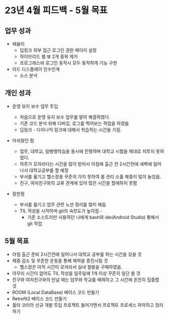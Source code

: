 # 23년 4월 피드백 - 5월 목표

## 업무 성과

- 애슐리
    - 딥링크 외부 접근 로그인 권한 페이지 설정
    - 하이브리드 웹 뷰 2개 중복 제거
    - 프로그래스바 로그인 동작시 모두 동작하게 기능 구현
- 라드 디스플레이 인수인계
    - 소스 분석

## **개인 성과**

- 운영 유지 보수 업무 투입
    - 처음으로 운영 유지 보수 업무를 맡아 해결하였다.
    - 기존 코드 분석 위해 디버깅, 로그를 찍어보는 작업을 하였음
    - 딥링크 - 다이나믹 링크에 대해서 학습하는 시간을 가짐.
- 아쉬웠던 점
    - 업무, 대학교, 일병행학습을 동시에 진행하며 대학교 시험을 제대로 치루지 못하였다.
    - 하루가 모자라다는 시간을 많이 받아서 아침에 출근 전 2시간전에 새벽에 일어나서 대학교공부를 할 예정
    - 부서를 옮기고 헬스장을 꾸준히 가지 못하여 몸 관리 소홀 체중이 많이 늘었음.
    - 친구, 여자친구와의 교류 관계에 있어 많은 시간을 할애하지 못함

- 잘한점
    - 부서를 옮기고 업무 관련 노션 정리를 많이 해둠
    - TIL 작성을 시작하며 git의 숙련도가 높아짐 -
        - 기존 소스트리만 사용하던 나에게 bash와 ide(Android Studio) 통해서 git 작업

## 5월 목표

- 아침 출근 준비 2시간전에 일어나서 대학교 공부를 하는 시간을 갖을 것
- 체중 감소 및 꾸준한 운동을 통해 체력을 증진시킬 것
    - 헬스장은 아직 시간이 모자라서 실내 철봉을 구매하였음.
- 아무리 시간이 없어도 TIL 작성을 일주일에 1개 이상 꾸준히 일단 쓸 것
- 친구와 여자친구와의 만날 때는 업무와 학교를 배제하고 그 시간에 온전히 집중할 것
- ROOM (Local DataBase) 베이스 코드 만들기
- Retrofit2 베이스 코드 만들기
- 휠라 코리아 신규 개발 투입 프로젝트 들어가면서 프로젝트 프로세스 파악하고 정리하기
